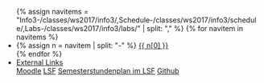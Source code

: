 
<ul class="nav nav-tabs">
{% assign navitems = "Info3-/classes/ws2017/info3/,Schedule-/classes/ws2017/info3/schedule/,Labs-/classes/ws2017/info3/labs/" | split: "," %}
{% for navitem in navitems %}
  <li class="nav-item">
    {% assign n = navitem | split: "-" %}
    <a class="nav-link {% if page.url == n[1] %}active{% endif %}" href="{{ site.baseurl }}{{ n[1] }}">{{ n[0] }}</a>
  </li>
{% endfor %}
<li class="nav-item dropdown">
    <a class="nav-link dropdown-toggle" data-toggle="dropdown" href="#" role="button" aria-haspopup="true" aria-expanded="false">External Links</a>
    <div class="dropdown-menu">
      <a class="dropdown-item" href="https://moodle.htw-berlin.de/course/view.php?id=14389">Moodle</a>
      <a class="dropdown-item" href="https://lsf.htw-berlin.de/qisserver/rds?state=wsearchv&search=2&veranstaltung.veranstid=131704">LSF</a>
      <a class="dropdown-item" href="https://lsf.htw-berlin.de/qisserver/rds?state=wplan&act=stg&pool=stg&show=plan&P.vx=kurz&r_zuordabstgv.semvonint=3&r_zuordabstgv.sembisint=3&missing=allTerms&k_abstgv.abstgvnr=231">Semesterstundenplan im LSF</a>
      <a class="dropdown-item" href="https://github.com/htw-imi-info3">Github</a>
    </div>
  </li>
</ul>
